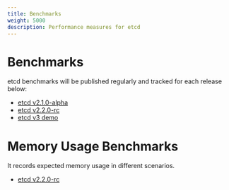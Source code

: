 ```yaml
---
title: Benchmarks
weight: 5000
description: Performance measures for etcd
---
```


# Benchmarks

etcd benchmarks will be published regularly and tracked for each release below:

- [etcd v2.1.0-alpha][2.1]
- [etcd v2.2.0-rc][2.2]
- [etcd v3 demo][3.0]

# Memory Usage Benchmarks

It records expected memory usage in different scenarios.

- [etcd v2.2.0-rc][2.2-mem]

[2.1]: etcd-2-1-0-alpha-benchmarks
[2.2]: etcd-2-2-0-rc-benchmarks
[2.2-mem]: etcd-2-2-0-rc-memory-benchmarks
[3.0]: etcd-3-demo-benchmarks
